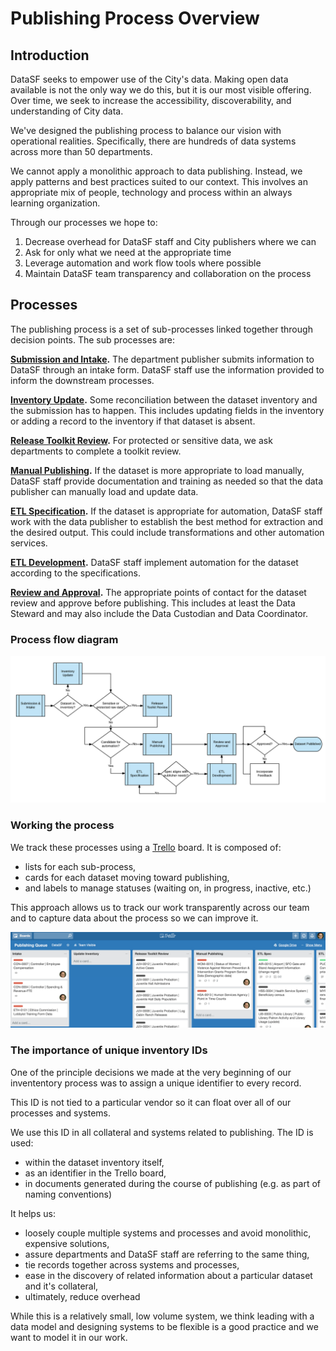 # Publishing Process Overview

## Introduction

DataSF seeks to empower use of the City's data. Making open data available is not the only way we do this, but it is our most visible offering. Over time, we seek to increase the accessibility, discoverability, and understanding of City data.

We've designed the publishing process to balance our vision with operational realities. Specifically, there are hundreds of data systems across more than 50 departments.

We cannot apply a monolithic approach to data publishing. Instead, we apply patterns and best practices suited to our context. This involves an appropriate mix of people, technology and process within an always learning organization.

Through our processes we hope to:

1. Decrease overhead for DataSF staff and City publishers where we can
2. Ask for only what we need at the appropriate time
3. Leverage automation and work flow tools where possible
4. Maintain DataSF team transparency and collaboration on the process

## Processes

The publishing process is a set of sub-processes linked together through decision points. The sub processes are:

**[Submission and Intake](/1_submission/README.md).** The department publisher submits information to DataSF through an intake form. DataSF staff use the information provided to inform the downstream processes.

**[Inventory Update](/2_inventory/README.md).** Some reconciliation between the dataset inventory and the submission has to happen. This includes updating fields in the inventory or adding a record to the inventory if that dataset is absent.

**[Release Toolkit Review](/3_release_toolkit_review/README.md).** For protected or sensitive data, we ask departments to complete a toolkit review.

**[Manual Publishing](/4_manual_publishing/README.md).** If the dataset is more appropriate to load manually, DataSF staff provide documentation and training as needed so that the data publisher can manually load and update data.

**[ETL Specification](/5_etl_specification/README.md).** If the dataset is appropriate for automation, DataSF staff work with the data publisher to establish the best method for extraction and the desired output. This could include transformations and other automation services.

**[ETL Development](/6_etl_development/README.md).** DataSF staff implement automation for the dataset according to the specifications.

**[Review and Approval](/7_review_and_approval/README.md).** The appropriate points of contact for the dataset review and approve before publishing. This includes at least the Data Steward and may also include the Data Custodian and Data Coordinator.

### Process flow diagram

![](/assets/publishing_process.png)

### Working the process

We track these processes using a [Trello](/technology/trello.md) board. It is composed of:

* lists for each sub-process,
* cards for each dataset moving toward publishing, 
* and labels to manage statuses (waiting on, in progress, inactive, etc.) 

This approach allows us to track our work transparently across our team and to capture data about the process so we can improve it.

![](/assets/trello_screen.png)

### The importance of unique inventory IDs

One of the principle decisions we made at the very beginning of our invententory process was to assign a unique identifier to every record. 

This ID is not tied to a particular vendor so it can float over all of our processes and systems.

We use this ID in all collateral and systems related to publishing. The ID is used:

* within the dataset inventory itself,
* as an identifier in the Trello board,
* in documents generated during the course of publishing (e.g. as part of naming conventions)

It helps us:

* loosely couple multiple systems and processes and avoid monolithic, expensive solutions,
* assure departments and DataSF staff are referring to the same thing,
* tie records together across systems and processes,
* ease in the discovery of related information about a particular dataset and it's collateral,
* ultimately, reduce overhead

While this is a relatively small, low volume system, we think leading with a data model and designing systems to be flexible is a good practice and we want to model it in our work.